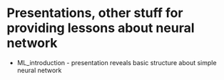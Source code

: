 # Presentations, other stuff for providing lessons about neural network
- ML_introduction - presentation reveals basic structure about simple neural network
